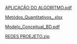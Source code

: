 [APLICAÇÃO DO ALGORITMO.pdf](https://github.com/user-attachments/files/19858316/APLICACAO.DO.ALGORITMO.pdf)

[Metódos_Quantitativos_.xlsx](https://github.com/user-attachments/files/19857896/Metodos_Quantitativos_.xlsx)

[Modelo_Conceitual_BD.pdf](https://github.com/user-attachments/files/19858623/Modelo_Conceitual_BD.3.pdf)

[REDES PROEJETO.zip](https://github.com/user-attachments/files/19859427/REDES.PROEJETO.zip)
